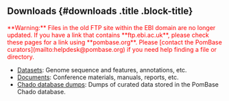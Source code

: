 ## Downloads {#downloads .title .block-title}

<div style="color: red">
**Warning:** Files in the old FTP site within the EBI domain are no
  longer updated. If you have a link that contains **ftp.ebi.ac.uk**,
  please check these pages for a link using
  **pombase.org**. Please [contact the PomBase
  curators](mailto:helpdesk@pombase.org) if you need help finding a
  file or directory.
</div>

 - [Datasets](datasets): Genome sequence and features, annotations, etc.
 - [Documents](documents): Conference materials, manuals, reports, etc.
 - [Chado database dumps](downloads/chado-database-dumps): Dumps of curated data stored in the PomBase Chado database.
